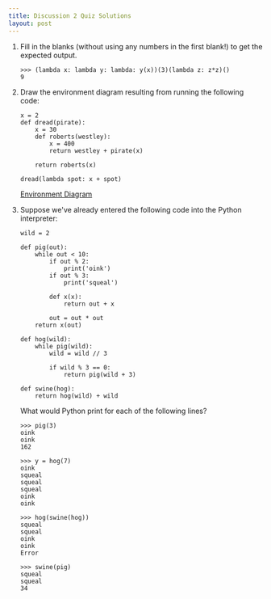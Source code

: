 ```yaml
---
title: Discussion 2 Quiz Solutions
layout: post
---
```


1. Fill in the blanks (without using any numbers in the first blank!) to get
   the expected output.

    ```python3
    >>> (lambda x: lambda y: lambda: y(x))(3)(lambda z: z*z)()
    9
    ```

2. Draw the environment diagram resulting from running the following code:

    ```python3
    x = 2
    def dread(pirate):
        x = 30
        def roberts(westley):
            x = 400
            return westley + pirate(x)

        return roberts(x)

    dread(lambda spot: x + spot)
    ```

    [Environment Diagram](http://goo.gl/dvKztg)

3. Suppose we've already entered the following code into the Python interpreter:

    ```python3
    wild = 2

    def pig(out):
        while out < 10:
            if out % 2:
                print('oink')
            if out % 3:
                print('squeal')

            def x(x):
                return out + x

            out = out * out
        return x(out)

    def hog(wild):
        while pig(wild):
            wild = wild // 3

            if wild % 3 == 0:
                return pig(wild + 3)

    def swine(hog):
        return hog(wild) + wild
    ```

    What would Python print for each of the following lines?

    ```python3
    >>> pig(3)
    oink
    oink
    162

    >>> y = hog(7)
    oink
    squeal
    squeal
    squeal
    oink
    oink

    >>> hog(swine(hog))
    squeal
    squeal
    oink
    oink
    Error

    >>> swine(pig)
    squeal
    squeal
    34
    ```
